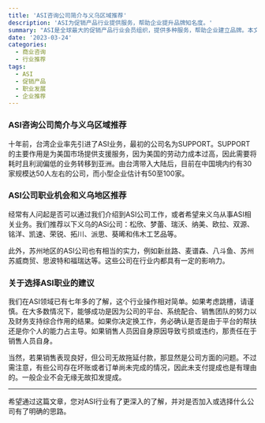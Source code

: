 ```yaml
---
title: 'ASI咨询公司简介与义乌区域推荐'
description: 'ASI为促销产品行业提供服务，帮助企业提升品牌知名度。'
summary: "ASI是全球最大的促销产品行业会员组织，提供多种服务，帮助企业建立品牌。本文介绍了从事ASI业务的公司，为希望进入该行业的人士提供建议与推荐。我们探讨了义乌、苏州等地的ASI公司，并提供了对行业跳槽的一些看法。"
date: '2023-03-24'
categories:
  - 商业咨询
  - 行业推荐
tags:
  - ASI
  - 促销产品
  - 职业发展
  - 企业推荐
---
```


### ASI咨询公司简介与义乌区域推荐

十年前，台湾企业率先引进了ASI业务，最初的公司名为SUPPORT。SUPPORT的主要作用是为美国市场提供支援服务，因为美国的劳动力成本过高，因此需要将耗时且利润偏低的业务转移到亚洲。由台湾带入大陆后，目前在中国境内约有30家规模达50人左右的公司，而小型企业估计有50至100家。

### ASI公司职业机会和义乌地区推荐

经常有人问起是否可以通过我们介绍到ASI公司工作，或者希望来义乌从事ASI相关业务。我们推荐以下义乌的ASi公司：松欣、梦蕾、瑞沃、纳美、欧拉、双源、铭洋、凯速、荣锐、拓川、派思、葵晞和伟木工艺品等。

此外，苏州地区的ASI公司也有相当的实力，例如新丝路、麦谱森、八斗鱼、苏州苏威商贸、思波特和福瑞达等。这些公司在行业内都具有一定的影响力。

### 关于选择ASI职业的建议

我们在ASI领域已有七年多的了解，这个行业操作相对简单。如果考虑跳槽，请谨慎。在大多数情况下，能够成功是因为公司的平台、系统配合、销售团队的努力以及财务支持综合作用的结果。如果你决定换工作，务必确认是否是由于平台的帮扶还是你个人的能力占主导。如果销售人员因自身原因导致亏损或违约，那责任在于销售人员自身。

当然，若果销售表现良好，但公司无故拖延付款，那显然是公司方面的问题。不过需注意，有些公司存在坏账或者订单尚未完成的情况，因此未支付提成也是有理由的。一般企业不会无缘无故扣发提成。

---

希望通过这篇文章，您对ASI行业有了更深入的了解，并对是否加入或选择什么公司有了明确的思路。